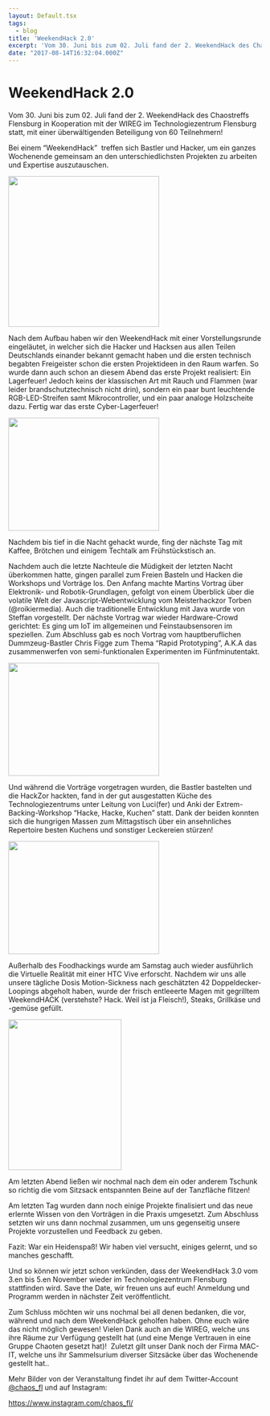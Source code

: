 ```yaml
---
layout: Default.tsx
tags:
  - blog
title: 'WeekendHack 2.0'
excerpt: 'Vom 30. Juni bis zum 02. Juli fand der 2. WeekendHack des Chaostreffs Flensburg in Kooperation mit der WIREG im Technologiezentrum Flensburg statt, mit einer überwältigenden Beteiligung von 60 Teilnehmern! Bei […]'
date: "2017-08-14T16:32:04.000Z"
---
```


# WeekendHack 2.0

<p><span style="font-weight: 400;">Vom 30. Juni bis zum 02. Juli fand der 2. WeekendHack des Chaostreffs Flensburg in Kooperation mit der WIREG im Technologiezentrum&nbsp;</span><span style="font-weight: 400;">Flensburg statt, mit einer überwältigenden Beteiligung von 60 Teilnehmern!</span></p>
<p><span style="font-weight: 400;">Bei einem “WeekendHack” &nbsp;treffen sich Bastler und Hacker, um ein ganzes Wochenende gemeinsam an den unterschiedlichsten Projekten zu arbeiten und Expertise auszutauschen. </span></p>
<p><img decoding="async" loading="lazy" class="alignnone size-medium wp-image-479" src="http://chaostreff-flensburg.de/wp-content/uploads/2017/08/image1-1-300x300.jpg" alt="" width="300" height="300" srcset="https://chaostreff-flensburg.de/wp-content/uploads/2017/08/image1-1-300x300.jpg 300w, https://chaostreff-flensburg.de/wp-content/uploads/2017/08/image1-1-150x150.jpg 150w, https://chaostreff-flensburg.de/wp-content/uploads/2017/08/image1-1-768x768.jpg 768w, https://chaostreff-flensburg.de/wp-content/uploads/2017/08/image1-1-1024x1024.jpg 1024w, https://chaostreff-flensburg.de/wp-content/uploads/2017/08/image1-1-500x500.jpg 500w, https://chaostreff-flensburg.de/wp-content/uploads/2017/08/image1-1.jpg 1999w" sizes="(max-width: 300px) 100vw, 300px" /></p>
<p><span style="font-weight: 400;">Nach dem Aufbau haben wir den WeekendHack mit einer Vorstellungsrunde eingeläutet, in welcher sich die Hacker und Hacksen aus allen Teilen Deutschlands einander bekannt gemacht haben und die ersten technisch begabten Freigeister schon die ersten Projektideen in den Raum warfen. So wurde dann auch schon an diesem Abend das erste Projekt realisiert: Ein Lagerfeuer! Jedoch keins der klassischen Art mit Rauch und Flammen (war leider brandschutztechnisch nicht drin), sondern ein paar bunt leuchtende RGB-LED-Streifen samt Mikrocontroller, und ein paar analoge Holzscheite dazu. Fertig war das erste Cyber-Lagerfeuer!</span></p>
<p><img decoding="async" loading="lazy" class="alignnone size-medium wp-image-477" src="http://chaostreff-flensburg.de/wp-content/uploads/2017/08/image4-300x225.jpg" alt="" width="300" height="225" srcset="https://chaostreff-flensburg.de/wp-content/uploads/2017/08/image4-300x225.jpg 300w, https://chaostreff-flensburg.de/wp-content/uploads/2017/08/image4-768x576.jpg 768w, https://chaostreff-flensburg.de/wp-content/uploads/2017/08/image4-1024x768.jpg 1024w, https://chaostreff-flensburg.de/wp-content/uploads/2017/08/image4-175x131.jpg 175w, https://chaostreff-flensburg.de/wp-content/uploads/2017/08/image4-666x500.jpg 666w, https://chaostreff-flensburg.de/wp-content/uploads/2017/08/image4.jpg 1999w" sizes="(max-width: 300px) 100vw, 300px" /></p>
<p><span style="font-weight: 400;">Nachdem bis tief in die Nacht gehackt wurde, fing der nächste Tag mit Kaffee, Brötchen und einigem Techtalk am Frühstückstisch an. </span></p>
<p><span style="font-weight: 400;">Nachdem auch die letzte Nachteule die Müdigkeit der letzten Nacht überkommen hatte, gingen parallel zum Freien Basteln und Hacken die Workshops und Vorträge los. Den Anfang machte Martins Vortrag über Elektronik- und Robotik-Grundlagen, gefolgt von einem Überblick über die volatile Welt der Javascript-Webentwicklung vom Meisterhackzor Torben (@roikiermedia). Auch die traditionelle Entwicklung mit Java wurde von Steffan vorgestellt. Der nächste Vortrag war wieder Hardware-Crowd gerichtet: Es ging um IoT im allgemeinen und Feinstaubsensoren im speziellen. Zum Abschluss gab es noch Vortrag vom hauptberuflichen Dummzeug-Bastler Chris Figge zum Thema “Rapid Prototyping”, A.K.A das zusammenwerfen von semi-funktionalen Experimenten im Fünfminutentakt.</span></p>
<p><img decoding="async" loading="lazy" class="alignnone size-medium wp-image-476" src="http://chaostreff-flensburg.de/wp-content/uploads/2017/08/image3-300x225.jpg" alt="" width="300" height="225" srcset="https://chaostreff-flensburg.de/wp-content/uploads/2017/08/image3-300x225.jpg 300w, https://chaostreff-flensburg.de/wp-content/uploads/2017/08/image3-768x576.jpg 768w, https://chaostreff-flensburg.de/wp-content/uploads/2017/08/image3-1024x768.jpg 1024w, https://chaostreff-flensburg.de/wp-content/uploads/2017/08/image3-175x131.jpg 175w, https://chaostreff-flensburg.de/wp-content/uploads/2017/08/image3-667x500.jpg 667w, https://chaostreff-flensburg.de/wp-content/uploads/2017/08/image3.jpg 1440w" sizes="(max-width: 300px) 100vw, 300px" /></p>
<p><span style="font-weight: 400;">Und während die Vorträge vorgetragen wurden, die Bastler bastelten und die HackZor hackten, fand in der gut ausgestatten Küche des Technologiezentrums unter Leitung von Luci(fer) und Anki der Extrem-Backing-Workshop “Hacke, Hacke, Kuchen” statt. Dank der beiden konnten sich die hungrigen Massen zum Mittagstisch über ein ansehnliches Repertoire besten Kuchens und sonstiger Leckereien stürzen!</span></p>
<p><img decoding="async" loading="lazy" class="alignnone size-medium wp-image-475" src="http://chaostreff-flensburg.de/wp-content/uploads/2017/08/image2-300x225.jpg" alt="" width="300" height="225" srcset="https://chaostreff-flensburg.de/wp-content/uploads/2017/08/image2-300x225.jpg 300w, https://chaostreff-flensburg.de/wp-content/uploads/2017/08/image2-768x576.jpg 768w, https://chaostreff-flensburg.de/wp-content/uploads/2017/08/image2-1024x768.jpg 1024w, https://chaostreff-flensburg.de/wp-content/uploads/2017/08/image2-175x131.jpg 175w, https://chaostreff-flensburg.de/wp-content/uploads/2017/08/image2-667x500.jpg 667w, https://chaostreff-flensburg.de/wp-content/uploads/2017/08/image2.jpg 1040w" sizes="(max-width: 300px) 100vw, 300px" /></p>
<p><span style="font-weight: 400;">Außerhalb des Foodhackings wurde am Samstag auch wieder ausführlich die Virtuelle Realität mit einer HTC Vive erforscht. Nachdem wir uns alle unsere tägliche Dosis Motion-Sickness nach geschätzten 42 Doppeldecker-Loopings abgeholt haben, wurde der frisch entleeerte Magen mit gegrilltem WeekendHACK (verstehste? Hack. Weil ist ja Fleisch!), Steaks, Grillkäse und -gemüse gefüllt.</span></p>
<p><img decoding="async" loading="lazy" class="alignnone size-medium wp-image-483" src="http://chaostreff-flensburg.de/wp-content/uploads/2017/08/image5-1-225x300.jpg" alt="" width="225" height="300" srcset="https://chaostreff-flensburg.de/wp-content/uploads/2017/08/image5-1-225x300.jpg 225w, https://chaostreff-flensburg.de/wp-content/uploads/2017/08/image5-1-375x500.jpg 375w, https://chaostreff-flensburg.de/wp-content/uploads/2017/08/image5-1.jpg 688w" sizes="(max-width: 225px) 100vw, 225px" /></p>
<p><span style="font-weight: 400;">Am letzten Abend ließen wir nochmal nach dem ein oder anderem Tschunk so richtig die vom Sitzsack entspannten Beine auf der Tanzfläche flitzen! </span></p>
<p><span style="font-weight: 400;">Am letzten Tag wurden dann noch einige Projekte finalisiert und das neue erlernte Wissen von den Vorträgen in die Praxis umgesetzt. Zum Abschluss setzten wir uns dann nochmal zusammen, um uns gegenseitig unsere Projekte vorzustellen und Feedback zu geben.</span></p>
<p><span style="font-weight: 400;">Fazit: War ein Heidenspaß! Wir haben viel versucht, einiges gelernt, und so manches geschafft. &nbsp;</span></p>
<p><span style="font-weight: 400;">Und so können wir jetzt schon verkünden, dass der WeekendHack 3.0 vom 3.en bis 5.en November wieder im Technologiezentrum Flensburg stattfinden wird. Save the Date, wir freuen uns auf euch! Anmeldung und Programm werden in nächster Zeit veröffentlicht.</span></p>
<p><span style="font-weight: 400;">Zum Schluss möchten wir uns nochmal bei all denen bedanken, die vor, während und nach dem WeekendHack geholfen haben. Ohne euch wäre das nicht möglich gewesen! Vielen Dank auch an die WIREG, welche uns ihre Räume zur Verfügung gestellt hat (und eine Menge Vertrauen in eine Gruppe Chaoten gesetzt hat)! &nbsp;Zuletzt gilt unser Dank noch der Firma MAC-IT, welche uns ihr Sammelsurium diverser Sitzsäcke über das Wochenende gestellt hat.. </span></p>
<p><span style="font-weight: 400;">Mehr Bilder von der Veranstaltung findet ihr auf dem Twitter-Account </span><a href="http://twitter.com/chaos_fl"><span style="font-weight: 400;">@chaos_fl</span></a><span style="font-weight: 400;"> und auf Instagram:</span></p>
<p><a href="https://www.instagram.com/chaos_fl/"><span style="font-weight: 400;">https://www.instagram.com/chaos_fl/</span></a></p>

